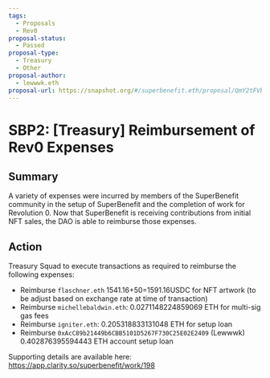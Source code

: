 ```yaml
---
tags:
  - Proposals
  - Rev0
proposal-status:
  - Passed
proposal-type:
  - Treasury
  - Other
proposal-author:
  - lewwwk.eth
proposal-url: https://snapshot.org/#/superbenefit.eth/proposal/QmY2tFVbVc7qQMazSHk38aBRXy9ZyPiH32k5MgiFoMHWSu
---
```

# SBP2: [Treasury] Reimbursement of Rev0 Expenses

## Summary
A variety of expenses were incurred by members of the SuperBenefit community in the setup of SuperBenefit and the completion of work for Revolution 0. Now that SuperBenefit is receiving contributions from initial NFT sales, the DAO is able to reimburse those expenses.

## Action
Treasury Squad to execute transactions as required to reimburse the following expenses:
- Reimburse ```flaschner.eth``` 1541.16+50=1591.16USDC for NFT artwork (to be adjust based on exchange rate at time of transaction)
- Reimburse ```michellebaldwin.eth```: 0.0271148224859069 ETH for multi-sig gas fees
- Reimburse ```igniter.eth```: 0.205318833131048 ETH for setup loan
- Reimburse ```0xAcC89b21449b6CBB5101D5267F730C25E02E2409``` (Lewwwk) 0.402876395594443 ETH account setup loan

Supporting details are available here:
https://app.clarity.so/superbenefit/work/198
